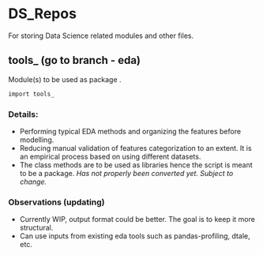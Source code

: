 # DS_Repos
For storing Data Science related modules and other files.

##  tools_ (go to branch - eda)
Module(s) to be used as package .

```sh
import tools_ 
```

### Details:
- Performing typical EDA methods and organizing the features before modelling.
- Reducing manual validation of features categorization to an extent. It is an empirical process based on using different datasets.
- The class methods are to be used as libraries hence the script is meant to be a package. _Has not properly been converted yet. Subject to change._

### Observations (updating)
- Currently WIP, output format could be better. The goal is to keep it more structural.
- Can use inputs from existing eda tools such as pandas-profiling, dtale, etc.
